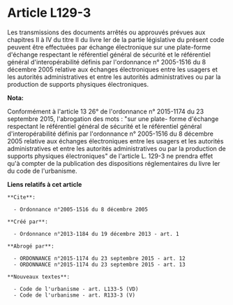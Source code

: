 # Article L129-3

Les transmissions des documents arrêtés ou approuvés prévues aux chapitres II à IV du titre II du livre Ier de la partie
législative du présent code peuvent être effectuées par échange électronique sur une plate-forme d'échange respectant le
référentiel général de sécurité et le référentiel général d'interopérabilité définis par l'ordonnance n° 2005-1516 du 8
décembre 2005 relative aux échanges électroniques entre les usagers et les autorités administratives et entre les autorités
administratives ou par la production de supports physiques électroniques.

**Nota:**

Conformément à l'article 13 26° de l'ordonnance n° 2015-1174 du 23  septembre 2015, l'abrogation des mots : "sur une plate-
forme d'échange respectant le référentiel général de sécurité et le référentiel général d'interopérabilité définis par
l'ordonnance n° 2005-1516 du 8 décembre 2005 relative aux échanges électroniques entre les usagers et les autorités
administratives et entre les autorités administratives ou par la production de supports physiques électroniques" de
l'article L. 129-3 ne prendra effet qu'à compter de la publication des  dispositions réglementaires du livre Ier du code de
l'urbanisme.

**Liens relatifs à cet article**

	**Cite**:

	  - Ordonnance n°2005-1516 du 8 décembre 2005

	**Créé par**:

	  - Ordonnance n°2013-1184 du 19 décembre 2013 - art. 1

	**Abrogé par**:

	  - ORDONNANCE n°2015-1174 du 23 septembre 2015 - art. 12
	  - ORDONNANCE n°2015-1174 du 23 septembre 2015 - art. 13

	**Nouveaux textes**:

	  - Code de l'urbanisme - art. L133-5 (VD)
	  - Code de l'urbanisme - art. R133-3 (V)
